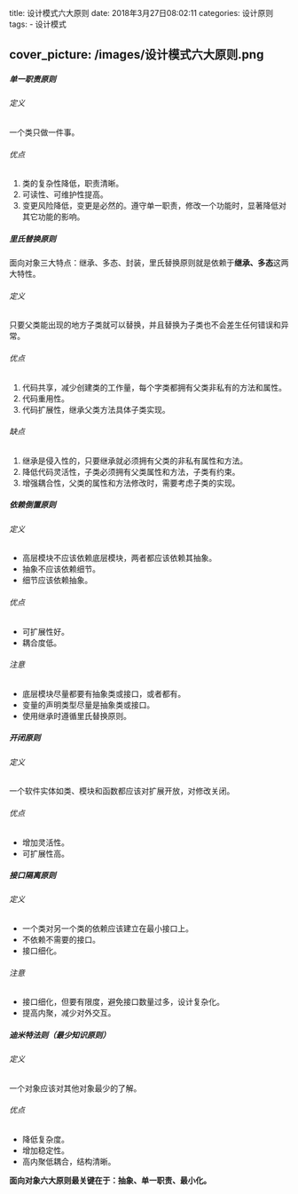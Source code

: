 title:  设计模式六大原则
date: 2018年3月27日08:02:11
categories: 设计原则
tags: 
	 - 设计模式

cover_picture: /images/设计模式六大原则.png
---

##### 单一职责原则

###### 定义

一个类只做一件事。

###### 优点

1. 类的复杂性降低，职责清晰。
2. 可读性、可维护性提高。
3. 变更风险降低，变更是必然的。遵守单一职责，修改一个功能时，显著降低对其它功能的影响。

##### 里氏替换原则

面向对象三大特点：继承、多态、封装，里氏替换原则就是依赖于**继承、多态**这两大特性。

###### 定义

只要父类能出现的地方子类就可以替换，并且替换为子类也不会差生任何错误和异常。

###### 优点

1. 代码共享，减少创建类的工作量，每个字类都拥有父类非私有的方法和属性。
2. 代码重用性。
3. 代码扩展性，继承父类方法具体子类实现。

###### 缺点

1. 继承是侵入性的，只要继承就必须拥有父类的非私有属性和方法。
2. 降低代码灵活性，子类必须拥有父类属性和方法，子类有约束。
3. 增强耦合性，父类的属性和方法修改时，需要考虑子类的实现。

##### 依赖倒置原则

###### 定义

- 高层模块不应该依赖底层模块，两者都应该依赖其抽象。
- 抽象不应该依赖细节。
- 细节应该依赖抽象。

###### 优点

- 可扩展性好。
- 耦合度低。

###### 注意

- 底层模块尽量都要有抽象类或接口，或者都有。
- 变量的声明类型尽量是抽象类或接口。
- 使用继承时遵循里氏替换原则。

##### 开闭原则

###### 定义

一个软件实体如类、模块和函数都应该对扩展开放，对修改关闭。

###### 优点

- 增加灵活性。
- 可扩展性高。

##### 接口隔离原则

###### 定义

- 一个类对另一个类的依赖应该建立在最小接口上。
- 不依赖不需要的接口。
- 接口细化。

###### 注意

- 接口细化，但要有限度，避免接口数量过多，设计复杂化。
- 提高内聚，减少对外交互。

##### 迪米特法则（最少知识原则）

###### 定义

一个对象应该对其他对象最少的了解。

######  优点

- 降低复杂度。
- 增加稳定性。
- 高内聚低耦合，结构清晰。



**面向对象六大原则最关键在于：抽象、单一职责、最小化。**







